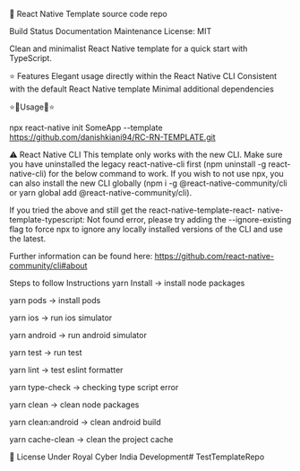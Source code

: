 👾 React Native Template source code repo

Build Status Documentation Maintenance License: MIT

Clean and minimalist React Native template for a quick start with TypeScript.

⭐ Features Elegant usage directly within the React Native CLI Consistent with the default React Native template Minimal additional dependencies

⭐🍕Usage🍕⭐

npx react-native init SomeApp --template https://github.com/danishkiani94/RC-RN-TEMPLATE.git

⚠️ React Native CLI This template only works with the new CLI. Make sure you have uninstalled the legacy react-native-cli first (npm uninstall -g react-native-cli) for the below command to work. If you wish to not use npx, you can also install the new CLI globally (npm i -g @react-native-community/cli or yarn global add @react-native-community/cli).

If you tried the above and still get the react-native-template-react- native-template-typescript: Not found error, please try adding the --ignore-existing flag to force npx to ignore any locally installed versions of the CLI and use the latest.

Further information can be found here: https://github.com/react-native-community/cli#about

Steps to follow Instructions yarn Install -> install node packages

yarn pods -> install pods

yarn ios -> run ios simulator

yarn android -> run android simulator

yarn test -> run test

yarn lint -> test eslint formatter

yarn type-check -> checking type script error

yarn clean -> clean node packages

yarn clean:android -> clean android build

yarn cache-clean -> clean the project cache

🔖 License Under Royal Cyber India Development# TestTemplateRepo
